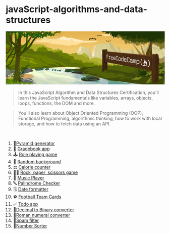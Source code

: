 # javaScript-algorithms-and-data-structures
![freecodecamp img](imagens/image.png)

> In this JavaScript Algorithm and Data Structures Certification, you'll learn the JavaScript fundamentals like variables, arrays, objects, loops, functions, the DOM and more.

> You'll also learn about Object Oriented Programming (OOP), Functional Programming, algorithmic thinking, how to work with local storage, and how to fetch data using an API.

<br>

1. 🔺[Pyramid generator](01-pyramid-generator)
2. 🎒 [Gradebook app](02-gradebook-app)
3. 🕹️ [Role playing game](03-role-playing-game)
4. 🔵 [Random background](04-random-background)
5. ⚖️ [Calorie counter](05-calorie-counter)
6. 👋🏻 [Rock, paper, scissors game](06-rock-paper-scissors/)
7. 🎵 [Music Player](07-music-player)
8. 🔤 [Palindrome Checker](09-palindrome-checker)
9. 🗓️ [Date formatter](08-date-formatter)
10. ⚽ [Football Team Cards](10-football-team-cards)
11. ✅ [Todo app](11-todo-app/)
12. 🔁[Decimal to Binary converter](12-decimal-to-binary-converter/)
13.  🔁[Roman numeral converter](13-roman-numeral-converter/)
14.  🔁[Spam filter](14-span-filter/)
15.  🔁[Number Sorter](15-number-sorter/)